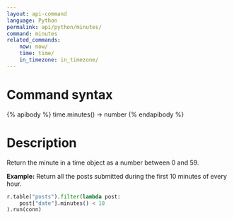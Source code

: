 ```yaml
---
layout: api-command
language: Python
permalink: api/python/minutes/
command: minutes
related_commands:
    now: now/
    time: time/
    in_timezone: in_timezone/
---
```

# Command syntax #

{% apibody %}
time.minutes() &rarr; number
{% endapibody %}

# Description #

Return the minute in a time object as a number between 0 and 59.

__Example:__ Return all the posts submitted during the first 10 minutes of every hour.

```py
r.table("posts").filter(lambda post:
    post["date"].minutes() < 10
).run(conn)
```
